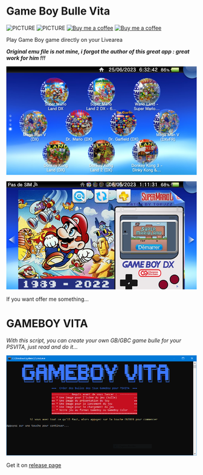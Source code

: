 # Game Boy Bulle Vita
![PICTURE](https://img.shields.io/github/downloads/chronoss09/GameBoy-Bulle-Vita/gb_bulle/total)  ![PICTURE](https://img.shields.io/github/downloads/chronoss09/GameBoy-Bulle-Vita/create_gb/total)  [![Buy me a coffee](https://img.shields.io/badge/Donate-Paypal-blue.svg)](https://www.paypal.com/paypalme/chronoss01)  [![Buy me a coffee](https://img.shields.io/badge/Donate-Kofi-orange.svg)](https://ko-fi.com/chronoss)

Play Game Boy game directly on your Livearea

___Original emu file is not mine, i forgot the author of this great app : great work for him !!!___

![PICTURE](https://github.com/chronoss09/GameBoy-Bulle-Vita/blob/main/2023-06-25-063243-900224.jpg)

![PICTURE](https://github.com/chronoss09/GameBoy-Bulle-Vita/blob/main/Screenshot/2023-05-08-011133-323325.jpg)

If you want offer me something...  



# GAMEBOY VITA

_With this script, you can create your own GB/GBC game bulle for your PSVITA, just read and do it..._

![picture](https://github.com/chronoss09/GameBoy-Bulle-Vita/blob/main/Capture.PNG)

Get it on [release page](https://github.com/chronoss09/GameBoy-Bulle-Vita/releases/tag/create_gb)

